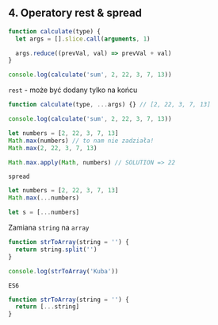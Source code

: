 ## 4. Operatory rest & spread

```js
function calculate(type) {
  let args = [].slice.call(arguments, 1)

  args.reduce((prevVal, val) => prevVal + val)
}

console.log(calculate('sum', 2, 22, 3, 7, 13))
```

`rest` - może być dodany tylko na końcu

```js
function calculate(type, ...args) {} // [2, 22, 3, 7, 13]

console.log(calculate('sum', 2, 22, 3, 7, 13))
```

```js
let numbers = [2, 22, 3, 7, 13]
Math.max(numbers) // to nam nie zadziała!
Math.max(2, 22, 3, 7, 13)

Math.max.apply(Math, numbers) // SOLUTION => 22
```

`spread`

```js
let numbers = [2, 22, 3, 7, 13]
Math.max(...numbers)

let s = [...numbers]
```

Zamiana `string` na `array`

```js
function strToArray(string = '') {
  return string.split('')
}

console.log(strToArray('Kuba'))
```

`ES6`

```js
function strToArray(string = '') {
  return [...string]
}
```
